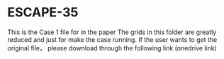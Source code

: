# ESCAPE-35
This is the Case 1 file for in the paper
The grids in this folder are greatly reduced and just for make the case running. If the user wants to get the original file， please download through the following link
(onedrive link)
